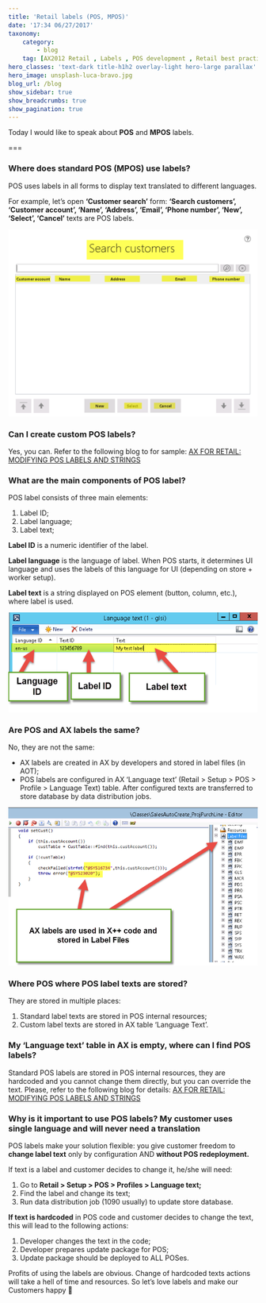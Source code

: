 ```yaml
---
title: 'Retail labels (POS, MPOS)'
date: '17:34 06/27/2017'
taxonomy:
    category:
        - blog
    tag: [AX2012 Retail , Labels , POS development , Retail best practices]
hero_classes: 'text-dark title-h1h2 overlay-light hero-large parallax'
hero_image: unsplash-luca-bravo.jpg
blog_url: /blog
show_sidebar: true
show_breadcrumbs: true
show_pagination: true
---
```


Today I would like to speak about **POS** and **MPOS** labels.

===

### Where does standard POS (MPOS) use labels?

POS uses labels in all forms to display text translated to different languages.

For example, let’s open **‘Customer search’** form: **‘Search customers’, ‘Customer account’, ‘Name’, ‘Address’, ‘Email’, ‘Phone number’, ‘New’, ‘Select’, ‘Cancel’** texts are POS labels.

![Alt](search_customer_-_marked_labels-1022x765.png)

### Can I create custom POS labels?

Yes, you can. Refer to the following blog to for sample: [AX FOR RETAIL: MODIFYING POS LABELS AND STRINGS](https://blogs.msdn.microsoft.com/axsupport/2012/01/09/ax-for-retail-modifying-pos-labels-and-strings/)

### What are the main components of POS label?

POS label consists of three main elements:

1. Label ID;
2. Label language;
3. Label text;

**Label ID** is a numeric identifier of the label.

**Label language** is the language of label. When POS starts, it determines UI language and uses the labels of this language for UI (depending on store + worker setup).

**Label text** is a string displayed on POS element (button, column, etc.), where label is used.

![Alt](labels-609x242.png)

### Are POS and AX labels the same?

No, they are not the same: 

+ AX labels are created in AX by developers and stored in label files (in AOT);
+ POS labels are configured in AX ‘Language text’ (Retail > Setup > POS > Profile > Language Text) table. After configured texts are transferred to store database by data distribution jobs.

![Alt](ax_labels-703x445.png)

### Where POS where POS label texts are stored?

They are stored in multiple places:

1. Standard label texts are stored in POS internal resources;
2. Custom label texts are stored in AX table ‘Language Text’.

### My ‘Language text’ table in AX is empty, where can I find POS labels?

Standard POS labels are stored in POS internal resources, they are hardcoded and you cannot change them directly, but you can override the text. Please, refer to the following blog for details: [AX FOR RETAIL: MODIFYING POS LABELS AND STRINGS](https://blogs.msdn.microsoft.com/axsupport/2012/01/09/ax-for-retail-modifying-pos-labels-and-strings/)

### Why is it important to use POS labels? My customer uses single language and will never need a translation

POS labels make your solution flexible: you give customer freedom to **change label text** only by configuration AND **without POS redeployment.**

If text is a label and customer decides to change it, he/she will need:

1. Go to **Retail > Setup > POS > Profiles > Language text;**
2. Find the label and change its text;
3. Run data distribution job (1090 usually) to update store database.


**If text is hardcoded** in POS code and customer decides to change the text, this will lead to the following actions:

1. Developer changes the text in the code;
2. Developer prepares update package for POS;
3. Update package should be deployed to ALL POSes.

Profits of using the labels are obvious. Change of hardcoded texts actions will take a hell of time and resources. So let’s love labels and make our Customers happy  🙂